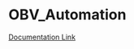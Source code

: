 # OBV_Automation

<a href="https://docs.google.com/document/d/1X0uBWowq4F_k3SVRs5sVHy82GLBen8fRRE_GYgwALMA/edit?usp=sharing">Documentation Link</a>
